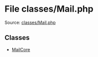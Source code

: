 File classes/Mail.php
=========

Source: [classes/Mail.php](https://github.com/PrestaShop/PrestaShop/blob/1.5.0.1/classes/Mail.php)


Classes
-------

* [MailCore](class.MailCore.md)


